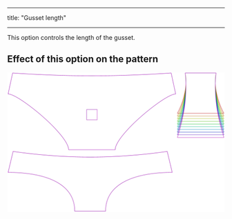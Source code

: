 - - -
title: "Gusset length"
- - -

This option controls the length of the gusset.

## Effect of this option on the pattern

![This image shows the effect of this option by superimposing several variants that have a different value for this option](ursula_gussetlength_sample.svg "Effect of this option on the pattern")
